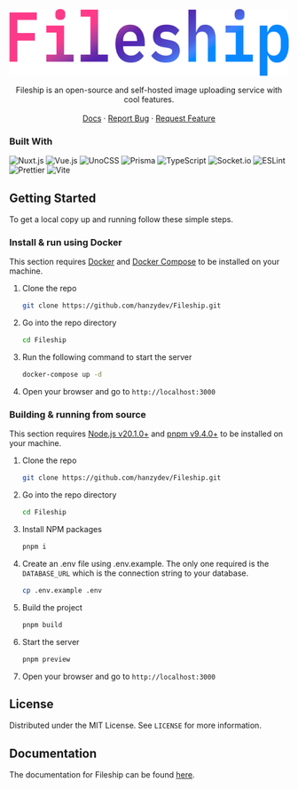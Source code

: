 <div align="center">
  <a href="https://github.com/hanzydev/Fileship">
    <img src="banner.png" alt="Fileship" width="600" height="120">
  </a>

  <p align="center">
    Fileship is an open-source and self-hosted image uploading service with cool features.
    <br />
    <br />
    <a href="https://fileship.hanzy.dev">Docs</a>
    ·
    <a href="https://github.com/hanzydev/Fileship/issues">Report Bug</a>
    ·
    <a href="https://github.com/hanzydev/Fileship/issues">Request Feature</a>
  </p>
</div>

### Built With

![Nuxt.js](https://img.shields.io/static/v1?style=for-the-badge&message=Nuxt.js&color=222222&logo=Nuxt.js&logoColor=00DC82&label=)
![Vue.js](https://img.shields.io/static/v1?style=for-the-badge&message=Vue.js&color=222222&logo=Vue.js&logoColor=4FC08D&label=)
![UnoCSS](https://img.shields.io/static/v1?style=for-the-badge&message=UnoCSS&color=333333&logo=UnoCSS&logoColor=FFFFFF&label=)
![Prisma](https://img.shields.io/static/v1?style=for-the-badge&message=Prisma&color=2D3748&logo=Prisma&logoColor=FFFFFF&label=)
![TypeScript](https://img.shields.io/static/v1?style=for-the-badge&message=TypeScript&color=3178C6&logo=TypeScript&logoColor=FFFFFF&label=)
![Socket.io](https://img.shields.io/static/v1?style=for-the-badge&message=Socket.io&color=010101&logo=Socket.io&logoColor=FFFFFF&label=)
![ESLint](https://img.shields.io/static/v1?style=for-the-badge&message=ESLint&color=4B32C3&logo=ESLint&logoColor=FFFFFF&label=)
![Prettier](https://img.shields.io/static/v1?style=for-the-badge&message=Prettier&color=222222&logo=Prettier&logoColor=F7B93E&label=)
![Vite](https://img.shields.io/static/v1?style=for-the-badge&message=Vite&color=646CFF&logo=Vite&logoColor=FFFFFF&label=)

<!-- GETTING STARTED -->

## Getting Started

To get a local copy up and running follow these simple steps.

### Install & run using Docker

This section requires [Docker](https://www.docker.com/) and [Docker Compose](https://docs.docker.com/compose/) to be installed on your machine.

1. Clone the repo
    ```sh
    git clone https://github.com/hanzydev/Fileship.git
    ```
2. Go into the repo directory
    ```sh
    cd Fileship
    ```
3. Run the following command to start the server
    ```sh
    docker-compose up -d
    ```
4. Open your browser and go to `http://localhost:3000`

### Building & running from source

This section requires [Node.js v20.1.0+](https://nodejs.org/) and [pnpm v9.4.0+](https://pnpm.io/) to be installed on your machine.

1. Clone the repo
    ```sh
    git clone https://github.com/hanzydev/Fileship.git
    ```
2. Go into the repo directory
    ```sh
    cd Fileship
    ```
3. Install NPM packages
    ```sh
    pnpm i
    ```
4. Create an .env file using .env.example. The only one required is the `DATABASE_URL` which is the connection string to your database.

    ```sh
    cp .env.example .env
    ```

5. Build the project
    ```sh
    pnpm build
    ```
6. Start the server
    ```sh
    pnpm preview
    ```
7. Open your browser and go to `http://localhost:3000`

<!-- LICENSE -->

## License

Distributed under the MIT License. See `LICENSE` for more information.

## Documentation

The documentation for Fileship can be found [here](https://fileship.hanzy.dev).
